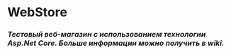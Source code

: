 # WebStore

### _Тестовый веб-магазин с использованием технологии Asp.Net Core. Больше информации можно получить в wiki._
